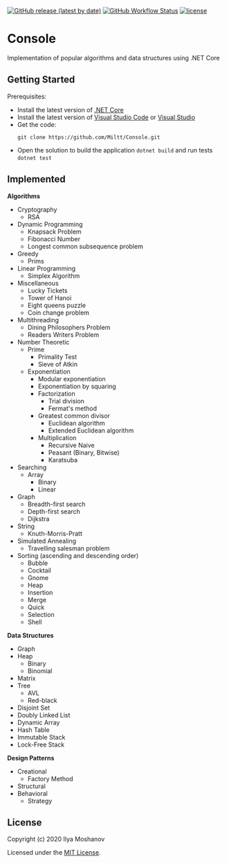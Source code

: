 [![GitHub release (latest by date)](https://img.shields.io/github/v/release/Miltt/Console)](https://github.com/Miltt/Console/releases/tag/v2.0)
[![GitHub Workflow Status](https://img.shields.io/github/workflow/status/Miltt/Console/.NETCore)](https://github.com/Miltt/Console/actions)
[![license](https://img.shields.io/github/license/Miltt/Console)](https://github.com/Miltt/Console/blob/master/LICENSE)

# Console
Implementation of popular algorithms and data structures using .NET Core

## Getting Started
Prerequisites:
* Install the latest version of [.NET Core](https://dotnet.microsoft.com/download)
* Install the latest version of [Visual Studio Code](https://code.visualstudio.com/Download) or [Visual Studio](https://developer.microsoft.com/en-us/windows/downloads)
* Get the code:
  ```
  git clone https://github.com/Miltt/Console.git
  ```
* Open the solution to build the application `dotnet build` and run tests `dotnet test`
  
## Implemented
**Algorithms**
* Cryptography
  * RSA
* Dynamic Programming
  * Knapsack Problem
  * Fibonacci Number
  * Longest common subsequence problem
* Greedy
  * Prims
* Linear Programming
  * Simplex Algorithm
* Miscellaneous
  * Lucky Tickets
   * Tower of Hanoi
   * Eight queens puzzle
   * Coin change problem
* Multithreading
  * Dining Philosophers Problem
  * Readers Writers Problem
* Number Theoretic
  * Prime
    * Primality Test
    * Sieve of Atkin
  * Exponentiation
    * Modular exponentiation
    * Exponentiation by squaring
    * Factorization
      * Trial division
      * Fermat's method
    * Greatest common divisor
      * Euclidean algorithm
      * Extended Euclidean algorithm
    * Multiplication
      * Recursive Naive
      * Peasant (Binary, Bitwise)
      * Karatsuba
* Searching
  * Array
    * Binary
    * Linear
* Graph
  * Breadth-first search
  * Depth-first search
  * Dijkstra
* String
  * Knuth-Morris-Pratt
* Simulated Annealing
  * Travelling salesman problem
* Sorting (ascending and descending order)
  * Bubble
  * Cocktail
  * Gnome
  * Heap
  * Insertion
  * Merge
  * Quick
  * Selection
  * Shell

**Data Structures**
* Graph
* Heap
  * Binary
  * Binomial
* Matrix
* Tree
  * AVL
  * Red-black
* Disjoint Set
* Doubly Linked List
* Dynamic Array
* Hash Table
* Immutable Stack
* Lock-Free Stack

**Design Patterns**
* Creational
  * Factory Method
* Structural
* Behavioral
  * Strategy

## License
Copyright (c) 2020 Ilya Moshanov

Licensed under the [MIT License](./LICENSE).
